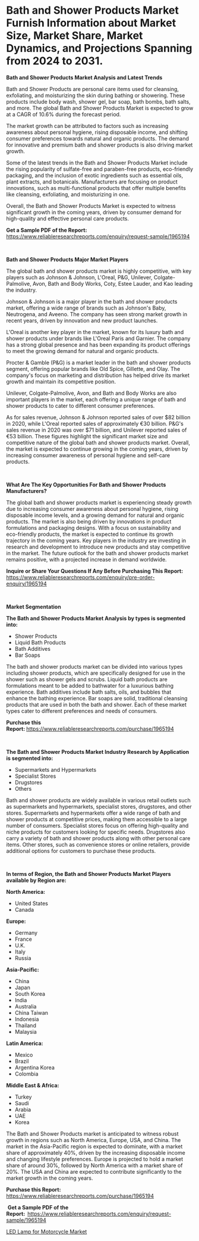 <p><h1>Bath and Shower Products Market Furnish Information about Market Size, Market Share, Market Dynamics, and Projections Spanning from 2024 to 2031.</h1></p><p><strong>Bath and Shower Products Market Analysis and Latest Trends</strong></p>
<p><p>Bath and Shower Products are personal care items used for cleansing, exfoliating, and moisturizing the skin during bathing or showering. These products include body wash, shower gel, bar soap, bath bombs, bath salts, and more. The global Bath and Shower Products Market is expected to grow at a CAGR of 10.6% during the forecast period.</p><p>The market growth can be attributed to factors such as increasing awareness about personal hygiene, rising disposable income, and shifting consumer preferences towards natural and organic products. The demand for innovative and premium bath and shower products is also driving market growth.</p><p>Some of the latest trends in the Bath and Shower Products Market include the rising popularity of sulfate-free and paraben-free products, eco-friendly packaging, and the inclusion of exotic ingredients such as essential oils, plant extracts, and botanicals. Manufacturers are focusing on product innovations, such as multi-functional products that offer multiple benefits like cleansing, exfoliating, and moisturizing in one.</p><p>Overall, the Bath and Shower Products Market is expected to witness significant growth in the coming years, driven by consumer demand for high-quality and effective personal care products.</p></p>
<p><strong>Get a Sample PDF of the Report:&nbsp;</strong> <a href="https://www.reliableresearchreports.com/enquiry/request-sample/1965194">https://www.reliableresearchreports.com/enquiry/request-sample/1965194</a></p>
<p>&nbsp;</p>
<p><strong>Bath and Shower Products Major Market Players</strong></p>
<p><p>The global bath and shower products market is highly competitive, with key players such as Johnson & Johnson, L'Oreal, P&G, Unilever, Colgate-Palmolive, Avon, Bath and Body Works, Coty, Estee Lauder, and Kao leading the industry.</p><p>Johnson & Johnson is a major player in the bath and shower products market, offering a wide range of brands such as Johnson's Baby, Neutrogena, and Aveeno. The company has seen strong market growth in recent years, driven by innovation and new product launches.</p><p>L'Oreal is another key player in the market, known for its luxury bath and shower products under brands like L'Oreal Paris and Garnier. The company has a strong global presence and has been expanding its product offerings to meet the growing demand for natural and organic products.</p><p>Procter & Gamble (P&G) is a market leader in the bath and shower products segment, offering popular brands like Old Spice, Gillette, and Olay. The company's focus on marketing and distribution has helped drive its market growth and maintain its competitive position.</p><p>Unilever, Colgate-Palmolive, Avon, and Bath and Body Works are also important players in the market, each offering a unique range of bath and shower products to cater to different consumer preferences.</p><p>As for sales revenue, Johnson & Johnson reported sales of over $82 billion in 2020, while L'Oreal reported sales of approximately €30 billion. P&G's sales revenue in 2020 was over $71 billion, and Unilever reported sales of €53 billion. These figures highlight the significant market size and competitive nature of the global bath and shower products market. Overall, the market is expected to continue growing in the coming years, driven by increasing consumer awareness of personal hygiene and self-care products.</p></p>
<p>&nbsp;</p>
<p><strong>What Are The Key Opportunities For Bath and Shower Products Manufacturers?</strong></p>
<p><p>The global bath and shower products market is experiencing steady growth due to increasing consumer awareness about personal hygiene, rising disposable income levels, and a growing demand for natural and organic products. The market is also being driven by innovations in product formulations and packaging designs. With a focus on sustainability and eco-friendly products, the market is expected to continue its growth trajectory in the coming years. Key players in the industry are investing in research and development to introduce new products and stay competitive in the market. The future outlook for the bath and shower products market remains positive, with a projected increase in demand worldwide.</p></p>
<p><strong>Inquire or Share Your Questions If Any Before Purchasing This Report:</strong> <a href="https://www.reliableresearchreports.com/enquiry/pre-order-enquiry/1965194">https://www.reliableresearchreports.com/enquiry/pre-order-enquiry/1965194</a></p>
<p>&nbsp;</p>
<p><strong>Market Segmentation</strong></p>
<p><strong>The Bath and Shower Products Market Analysis by types is segmented into:</strong></p>
<p><ul><li>Shower Products</li><li>Liquid Bath Products</li><li>Bath Additives</li><li>Bar Soaps</li></ul></p>
<p><p>The bath and shower products market can be divided into various types including shower products, which are specifically designed for use in the shower such as shower gels and scrubs. Liquid bath products are formulations meant to be added to bathwater for a luxurious bathing experience. Bath additives include bath salts, oils, and bubbles that enhance the bathing experience. Bar soaps are solid, traditional cleansing products that are used in both the bath and shower. Each of these market types cater to different preferences and needs of consumers.</p></p>
<p><strong>Purchase this Report:&nbsp;</strong><a href="https://www.reliableresearchreports.com/purchase/1965194">https://www.reliableresearchreports.com/purchase/1965194</a></p>
<p>&nbsp;</p>
<p><strong>The Bath and Shower Products Market Industry Research by Application is segmented into:</strong></p>
<p><ul><li>Supermarkets and Hypermarkets</li><li>Specialist Stores</li><li>Drugstores</li><li>Others</li></ul></p>
<p><p>Bath and shower products are widely available in various retail outlets such as supermarkets and hypermarkets, specialist stores, drugstores, and other stores. Supermarkets and hypermarkets offer a wide range of bath and shower products at competitive prices, making them accessible to a large number of consumers. Specialist stores focus on offering high-quality and niche products for customers looking for specific needs. Drugstores also carry a variety of bath and shower products along with other personal care items. Other stores, such as convenience stores or online retailers, provide additional options for customers to purchase these products.</p></p>
<p>&nbsp;</p>
<p><strong>In terms of Region, the Bath and Shower Products Market Players available by Region are:</strong></p>
<p>
    <p> <strong> North America: </strong>
        <ul>
            <li>United States</li>
            <li>Canada</li>
        </ul>
        </p> 
    <p> <strong> Europe: </strong>
        <ul>
            <li>Germany</li>
            <li>France</li>
            <li>U.K.</li>
            <li>Italy</li>
            <li>Russia</li>
        </ul>
        </p> 
    <p> <strong> Asia-Pacific: </strong>
        <ul>
            <li>China</li>
            <li>Japan</li>
            <li>South Korea</li>
            <li>India</li>
            <li>Australia</li>
            <li>China Taiwan</li>
            <li>Indonesia</li>
            <li>Thailand</li>
            <li>Malaysia</li>
        </ul>
        </p> 
    <p> <strong> Latin America: </strong>
        <ul>
            <li>Mexico</li>
            <li>Brazil</li>
            <li>Argentina Korea</li>
            <li>Colombia</li>
        </ul>
        </p> 
    <p> <strong> Middle East & Africa: </strong>
        <ul>
            <li>Turkey</li>
            <li>Saudi</li>
            <li>Arabia</li>
            <li>UAE</li>
            <li>Korea</li>
        </ul>
    </p>
    </p>
<p><p>The Bath and Shower Products market is anticipated to witness robust growth in regions such as North America, Europe, USA, and China. The market in the Asia-Pacific region is expected to dominate, with a market share of approximately 40%, driven by the increasing disposable income and changing lifestyle preferences. Europe is projected to hold a market share of around 30%, followed by North America with a market share of 20%. The USA and China are expected to contribute significantly to the market growth in the coming years.</p></p>
<p><strong>Purchase this Report: </strong><a href="https://www.reliableresearchreports.com/purchase/1965194">https://www.reliableresearchreports.com/purchase/1965194</a></p>
<p>&nbsp;<strong>Get a Sample PDF of the Report:&nbsp;&nbsp;</strong><a href="https://www.reliableresearchreports.com/enquiry/request-sample/1965194">https://www.reliableresearchreports.com/enquiry/request-sample/1965194</a></p>
<p><strong></strong></p>
<p><p><a href="https://meowing-canidae-761.notion.site/LED-Lamp-for-Motorcycle-Market-Size-Growing-and-Forecasted-for-period-from-2024-2031-and-provides--56fdcc62bc7d4b27852d2332b4f3124b">LED Lamp for Motorcycle Market</a></p></p>